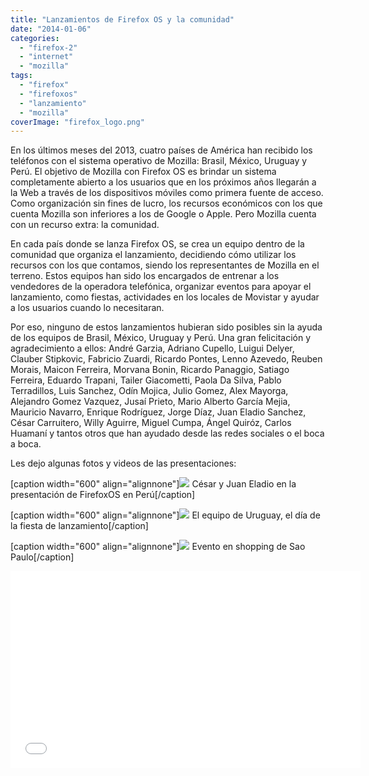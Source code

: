 ```yaml
---
title: "Lanzamientos de Firefox OS y la comunidad"
date: "2014-01-06"
categories: 
  - "firefox-2"
  - "internet"
  - "mozilla"
tags: 
  - "firefox"
  - "firefoxos"
  - "lanzamiento"
  - "mozilla"
coverImage: "firefox_logo.png"
---
```


En los últimos meses del 2013, cuatro países de América han recibido los teléfonos con el sistema operativo de Mozilla: Brasil, México, Uruguay y Perú. El objetivo de Mozilla con Firefox OS es brindar un sistema completamente abierto a los usuarios que en los próximos años llegarán a la Web a través de los dispositivos móviles como primera fuente de acceso. Como organización sin fines de lucro, los recursos económicos con los que cuenta Mozilla son inferiores a los de Google o Apple. Pero Mozilla cuenta con un recurso extra: la comunidad.

En cada país donde se lanza Firefox OS, se crea un equipo dentro de la comunidad que organiza el lanzamiento, decidiendo cómo utilizar los recursos con los que contamos, siendo los representantes de Mozilla en el terreno. Estos equipos han sido los encargados de entrenar a los vendedores de la operadora telefónica, organizar eventos para apoyar el lanzamiento, como fiestas, actividades en los locales de Movistar y ayudar a los usuarios cuando lo necesitaran.

Por eso, ninguno de estos lanzamientos hubieran sido posibles sin la ayuda de los equipos de Brasil, México, Uruguay y Perú. Una gran felicitación y agradecimiento a ellos: André Garzia, Adriano Cupello, Luigui Delyer, Clauber Stipkovic, Fabricio Zuardi, Ricardo Pontes, Lenno Azevedo, Reuben Morais, Maicon Ferreira, Morvana Bonin, Ricardo Panaggio, Satiago Ferreira, Eduardo Trapani, Tailer Giacometti, Paola Da Silva, Pablo Terradillos, Luis Sanchez, Odín Mojica, Julio Gomez, Alex Mayorga, Alejandro Gomez Vazquez, Jusaí Prieto, Mario Alberto García Mejia, Mauricio Navarro, Enrique Rodríguez, Jorge Díaz, Juan Eladio Sanchez, César Carruitero, Willy Aguirre, Miguel Cumpa, Ángel Quiróz, Carlos Huamaní y tantos otros que han ayudado desde las redes sociales o el boca a boca.

Les dejo algunas fotos y videos de las presentaciones:

\[caption width="600" align="alignnone"\][![](images/964649_10151764592650678_79580255_o.jpg)](https://fbcdn-sphotos-f-a.akamaihd.net/hphotos-ak-prn2/964649_10151764592650678_79580255_o.jpg) César y Juan Eladio en la presentación de FirefoxOS en Perú\[/caption\]

\[caption width="600" align="alignnone"\]![](images/10567622004_bc0df34a9d_b.jpg) El equipo de Uruguay, el día de la fiesta de lanzamiento\[/caption\]

\[caption width="600" align="alignnone"\]![](images/10805335944_7cf5e4eb65_b.jpg) Evento en shopping de Sao Paulo\[/caption\]

<iframe width="560" height="315" src="//www.youtube.com/embed/hUNwTnFuBOA" frameborder="0" allowfullscreen></iframe>
